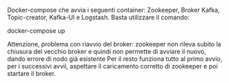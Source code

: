 Docker-compose che avvia i seguenti container: Zookeeper, Broker Kafka, Topic-creator, Kafka-UI e Logstash.
Basta utilizzare il comando: 

docker-compose up




Attenzione,
problema con riavvio del broker: zookeeper non rileva subito la chiusura del vecchio
broker e quindi non permette di avviare il nuovo, dando errore di nodo già esistente
Per il resto funziona tutto al primo avvio, per i successivi avvii, aspettare il
caricamento corretto di zookeeper e poi startare il broker.